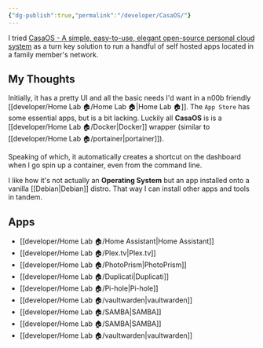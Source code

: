 ```yaml
---
{"dg-publish":true,"permalink":"/developer/CasaOS/"}
---
```



I tried [CasaOS - A simple, easy-to-use, elegant open-source personal cloud system](https://casaos.io/) as a turn key solution to run a handful of self hosted apps located in a family member's network. 

## My Thoughts
Initially, it has a pretty UI and all the basic needs I'd want in a n00b friendly [[developer/Home Lab 🏠/Home Lab 🏠\|Home Lab 🏠]]. The `App Store` has some essential apps, but is a bit lacking. Luckily all **CasaOS** is is a [[developer/Home Lab 🏠/Docker\|Docker]] wrapper (similar to [[developer/Home Lab 🏠/portainer\|portainer]]). 

Speaking of which, it automatically creates a shortcut on the dashboard when I go spin up a container, even from the command line.   

I like how it's not actually an **Operating System** but an app installed onto a vanilla [[Debian\|Debian]] distro. That way I can install other apps and tools in tandem. 

## Apps
- [[developer/Home Lab 🏠/Home Assistant\|Home Assistant]]
- [[developer/Home Lab 🏠/Plex.tv\|Plex.tv]]
- [[developer/Home Lab 🏠/PhotoPrism\|PhotoPrism]]
- [[developer/Home Lab 🏠/Duplicati\|Duplicati]]
- [[developer/Home Lab 🏠/Pi-hole\|Pi-hole]]
- [[developer/Home Lab 🏠/vaultwarden\|vaultwarden]]
- [[developer/Home Lab 🏠/SAMBA\|SAMBA]]
- [[developer/Home Lab 🏠/SAMBA\|SAMBA]]
- [[developer/Home Lab 🏠/vaultwarden\|vaultwarden]]